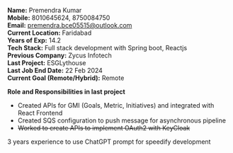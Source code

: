 **Name:** Premendra Kumar  
**Mobile:** 8010645624, 8750084750  
**Email:** premendra.bce05515@outlook.com  
**Current Location:** Faridabad   
**Years of Exp:** 14.2  
**Tech Stack:** Full stack development with Spring boot, Reactjs    
**Previous Company:** Zycus Infotech   
**Last Project:** ESGLythouse   
**Last Job End Date:** 22 Feb 2024   
**Current Goal (Remote/Hybrid):** Remote    


**Role and Responsibilities in last project**
- Created APIs for GMI (Goals, Metric, Initiatives) and integrated with React Frontend
- Created SQS configuration to push message for asynchronous pipeline
- ~~Worked to create APIs to implement OAuth2 with KeyCloak~~


3 years experience to use ChatGPT prompt for speedify development 
